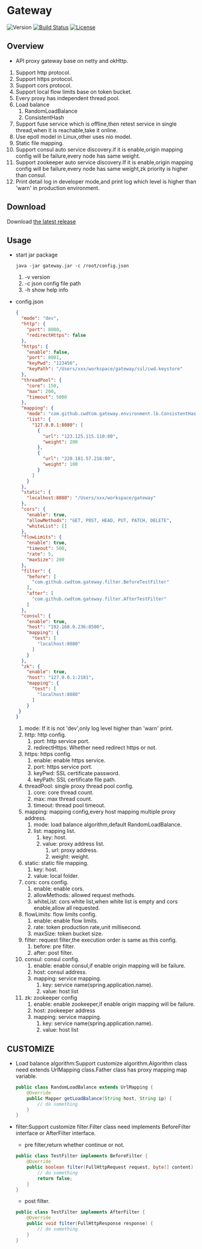 # Gateway

![Version](https://img.shields.io/badge/version-3.1.1-green.svg)
[![Build Status](https://travis-ci.org/cwdtom/gateway.svg?branch=master)](https://travis-ci.org/cwdtom/gateway)
[![License](https://img.shields.io/badge/license-MIT-blue.svg)](http://opensource.org/licenses/MIT)

## Overview
- API proxy gateway base on netty and okHttp.
1. Support http protocol.
1. Support https protocol.
1. Support cors protocol.
1. Support local flow limits base on token bucket.
1. Every proxy has independent thread pool.
1. Load balance
    1. RandomLoadBalance
    1. ConsistentHash
1. Support fuse service which is offline,then retest service in single thread,when it is reachable,take it online.
1. Use epoll model in Linux,other uses nio model.
1. Static file mapping.
1. Support consul auto service discovery.if it is enable,origin mapping config will be failure,every node has same weight.
1. Support zookeeper auto service discovery.If it is enable,origin mapping config will be failure,every node has same weight,zk priority is higher than consul.
1. Print detail log in developer mode,and print log which level is higher than 'warn' in production environment.

## Download

Download [the latest release](https://github.com/cwdtom/gateway/releases/download/3.1.0/gateway-3.1.0.jar)

## Usage

- start jar package
    ```shell
    java -jar gateway.jar -c /root/config.json
    ```
    1. -v version
    1. -c json config file path
    1. -h show help info
    
- config.json
    ```json
    {
      "mode": "dev",
      "http": {
        "port": 8080,
        "redirectHttps": false
      },
      "https": {
        "enable": false,
        "port": 8081,
        "keyPwd": "123456",
        "keyPath": "/Users/xxx/workspace/gateway/ssl/cwd.keystore"
      },
      "threadPool": {
        "core": 150,
        "max": 200,
        "timeout": 5000
      },
      "mapping": {
        "mode": "com.github.cwdtom.gateway.environment.lb.ConsistentHash",
        "list": {
          "127.0.0.1:8080": [
            {
              "url": "123.125.115.110:80",
              "weight": 200
            },
            {
              "url": "220.181.57.216:80",
              "weight": 100
            }
          ]
        }
      },
      "static": {
        "localhost:8080": "/Users/xxx/workspace/gateway"
      },
      "cors": {
        "enable": true,
        "allowMethods": "GET, POST, HEAD, PUT, PATCH, DELETE",
        "whiteList": []
      },
      "flowLimits": {
        "enable": true,
        "timeout": 500,
        "rate": 5,
        "maxSize": 200
      },
      "filter": {
        "before": [
          "com.github.cwdtom.gateway.filter.BeforeTestFilter"
        ],
        "after": [
          "com.github.cwdtom.gateway.filter.AfterTestFilter"
        ]
      },
      "consul": {
        "enable": true,
        "host": "192.168.0.236:8500",
        "mapping": {
          "test": [
            "localhost:8080"
          ]
        }
      },
      "zk": {
        "enable": true,
        "host": "127.0.0.1:2181",
        "mapping": {
          "test": [
            "localhost:8080"
          ]
        }
     }
    }
    ```
    1. mode: If it is not 'dev',only log level higher than 'warn' print.
    1. http: http config.
        1. port: http service port.
        1. redirectHttps: Whether need redirect https or not.
    1. https: https config.
        1. enable: enable https service.
        1. port: https service port.
        1. keyPwd: SSL certificate password.
        1. keyPath: SSL certificate file path.
    1. threadPool: single proxy thread pool config.
        1. core: core thread count.
        1. max: max thread count.
        1. timeout: thread pool timeout.
    1. mapping: mapping config,every host mapping multiple proxy address.
        1. mode: load balance algorithm,default RandomLoadBalance.
        1. list: mapping list.
            1. key: host.
            1. value: proxy address list.
                1. url: proxy address.
                1. weight: weight.
    1. static: static file mapping.
        1. key: host.
        1. value: local folder.
    1. cors: cors config.
        1. enable: enable cors.
        1. allowMethods: allowed request methods.
        1. whiteList: cors white list,when white list is empty and cors enable,allow all requested.
    1. flowLimits: flow limits config.
        1. enable: enable flow limits.
        1. rate: token production rate,unit millisecond.
        1. maxSize: token bucket size.
    1. filter: request filter,the execution order is same as this config.
        1. before: pre filter.
        1. after: post filter.
    1. consul: consul config.
        1. enable: enable consul,if enable origin mapping will be failure.
        1. host: consul address.
        1. mapping: service mapping.
            1. key: service name(spring.application.name).
            1. value: host list
    1. zk: zookeeper config
        1. enable: enable zookeeper,if enable origin mapping will be failure.
        1. host: zookeeper address
        1. mapping: service mapping.
            1. key: service name(spring.application.name).
            1. value: host list

## CUSTOMIZE

- Load balance algorithm:Support customize algorithm.Algorithm class need extends UrlMapping class.Father class has proxy mapping map variable.

    ```java
    public class RandomLoadBalance extends UrlMapping {
        @Override
        public Mapper getLoadBalance(String host, String ip) {
            // do something
        }
    }
    ```
    
- filter:Support customize filter.Filter class need implements BeforeFilter interface or AfterFilter interface.

    - pre filter,return whether continue or not.
    
    ```java
    public class TestFilter implements BeforeFilter {
        @Override
        public boolean filter(FullHttpRequest request, byte[] content) {
            // do something
            return false;
        }
    }
    ```
    
    - post filter.
    
    ```java
    public class TestFilter implements AfterFilter {  
        @Override
        public void filter(FullHttpResponse response) {
            // do something
        }
    }
    ```